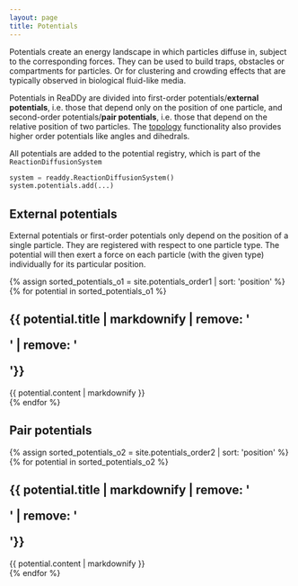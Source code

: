 ```yaml
---
layout: page
title: Potentials
---
```


Potentials create an energy landscape in which particles diffuse in, subject to the corresponding forces.
They can be used to build traps, obstacles or compartments for particles.
Or for clustering and crowding effects that are typically observed in biological fluid-like media.

Potentials in ReaDDy are divided into first-order potentials/__external potentials__,
i.e. those that depend only on the position of one particle, and
second-order potentials/__pair potentials__, i.e. those that depend on the relative 
position of two particles. 
The [topology]({{site.baseurl}}/topologies.html) functionality also provides higher order potentials like angles and dihedrals.

All potentials are added to the potential registry, which is part of the `ReactionDiffusionSystem`
```python
system = readdy.ReactionDiffusionSystem()
system.potentials.add(...)
```


<section id="firstorderpotentials">
<div class="entry-heading"><h1>External potentials</h1></div>
External potentials or first-order potentials only depend on the position of a single particle.
They are registered with respect to one particle type. The potential will
then exert a force on each particle (with the given type) individually for its particular position.
</section>

{% assign sorted_potentials_o1 = site.potentials_order1 | sort: 'position' %}
{% for potential in sorted_potentials_o1 %}
<section id="{{ potential.sectionName }}">
<h1>{{ potential.title | markdownify | remove: '<p>' | remove: '</p>'}}</h1>
{{ potential.content | markdownify }}
</section>
{% endfor %}

<section id="secondorderpotentials">
<div class="entry-heading"><h1>Pair potentials</h1></div>
</section>

{% assign sorted_potentials_o2 = site.potentials_order2 | sort: 'position' %}
{% for potential in sorted_potentials_o2 %}
<section id="{{ potential.sectionName }}">
<h1>{{ potential.title | markdownify | remove: '<p>' | remove: '</p>'}}</h1>
{{ potential.content | markdownify }}
</section>
{% endfor %}
